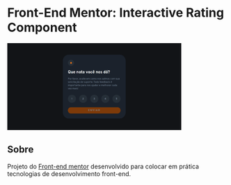 # Front-End Mentor: Interactive Rating Component

<img width="400" src="./media/screenshot.png">

## Sobre
Projeto do <a href="www.frontendmentor.io">Front-end mentor</a> desenvolvido para colocar em prática tecnologias de desenvolvimento front-end.